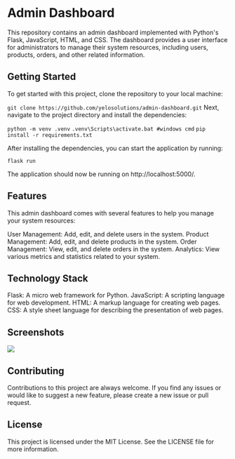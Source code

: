 # Admin Dashboard
This repository contains an admin dashboard implemented with Python's Flask, JavaScript, HTML, and CSS. The dashboard provides a user interface for administrators to manage their system resources, including users, products, orders, and other related information.

## Getting Started
To get started with this project, clone the repository to your local machine:

``` git clone https://github.com/yelosolutions/admin-dashboard.git ```
Next, navigate to the project directory and install the dependencies:

``` python -m venv .venv ```
``` .venv\Scripts\activate.bat #windows cmd ```
``` pip install -r requirements.txt ```

After installing the dependencies, you can start the application by running:

```flask run```

The application should now be running on http://localhost:5000/.

## Features
This admin dashboard comes with several features to help you manage your system resources:

User Management: Add, edit, and delete users in the system.
Product Management: Add, edit, and delete products in the system.
Order Management: View, edit, and delete orders in the system.
Analytics: View various metrics and statistics related to your system.

## Technology Stack
Flask: A micro web framework for Python.
JavaScript: A scripting language for web development.
HTML: A markup language for creating web pages.
CSS: A style sheet language for describing the presentation of web pages.

## Screenshots
<img src='./app/static/images/ds-shot.PNG'>

## Contributing
Contributions to this project are always welcome. If you find any issues or would like to suggest a new feature, please create a new issue or pull request.

## License
This project is licensed under the MIT License. See the LICENSE file for more information.